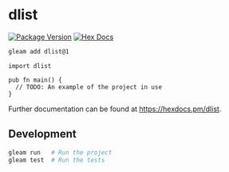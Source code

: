 # dlist

[![Package Version](https://img.shields.io/hexpm/v/dlist)](https://hex.pm/packages/dlist)
[![Hex Docs](https://img.shields.io/badge/hex-docs-ffaff3)](https://hexdocs.pm/dlist/)

```sh
gleam add dlist@1
```
```gleam
import dlist

pub fn main() {
  // TODO: An example of the project in use
}
```

Further documentation can be found at <https://hexdocs.pm/dlist>.

## Development

```sh
gleam run   # Run the project
gleam test  # Run the tests
```
